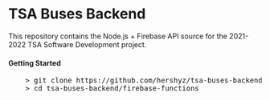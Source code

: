<h1>TSA Buses Backend</h1>

<p>
    This repository contains the Node.js + Firebase API source for the 2021-2022 TSA Software Development project.
</p>

<h4>Getting Started</h4>
<pre>
    > git clone https://github.com/hershyz/tsa-buses-backend.git
    > cd tsa-buses-backend/firebase-functions
</pre>